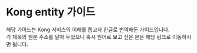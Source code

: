 # Kong entity 가이드

해당 가이드는 Kong 서비스의 이해를 돕고자 한글로 번역해둔 가이드입니다.  
각 제목의 원본 주소를 달아 두었으니 혹시 원어로 보고 싶은 분은 해당 링크로 이동하시면 됩니다.

